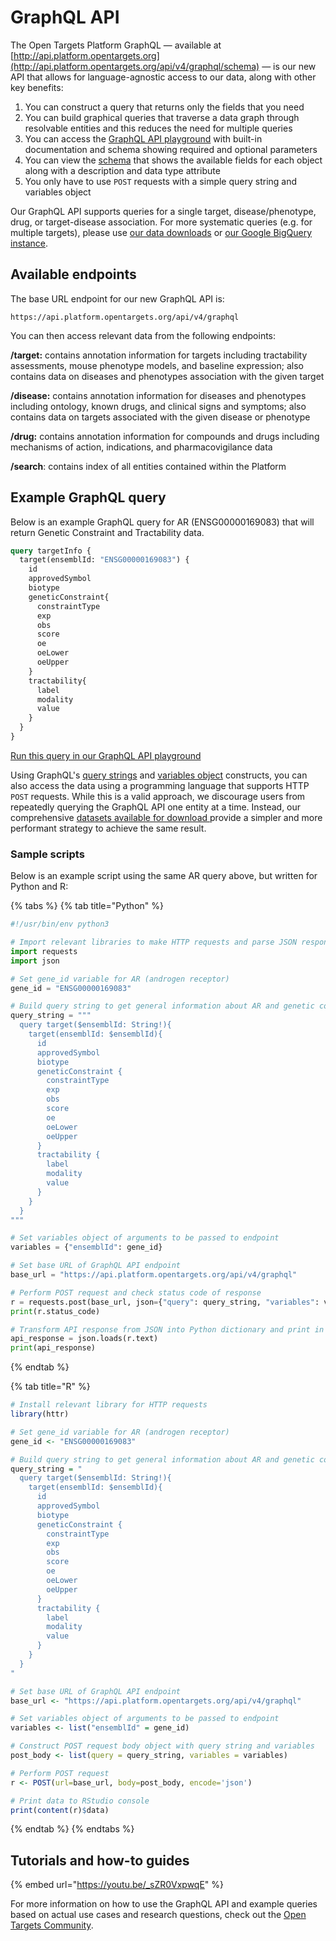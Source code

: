 # GraphQL API

The Open Targets Platform GraphQL — available at [http://api.platform.opentargets.org](http://api.platform.opentargets.org/api/v4/graphql/schema) — is our new API that allows for language-agnostic access to our data, along with other key benefits:

1. You can construct a query that returns only the fields that you need
2. You can build graphical queries that traverse a data graph through resolvable entities and this reduces the need for multiple queries
3. You can access the [GraphQL API playground](http://api.platform.opentargets.org/api/v4/graphql/browser) with built-in documentation and schema showing required and optional parameters
4. You can view the [schema](http://api.platform.opentargets.org/api/v4/graphql/schema) that shows the available fields for each object along with a description and data type attribute
5. You only have to use `POST` requests with a simple query string and variables object

Our GraphQL API supports queries for a single target, disease/phenotype, drug, or target-disease association. For more systematic queries (e.g. for multiple targets), please use [our data downloads](datasets.md) or [our Google BigQuery instance](google-bigquery.md).

## Available endpoints

The base URL endpoint for our new GraphQL API is:

```
https://api.platform.opentargets.org/api/v4/graphql
```

You can then access relevant data from the following endpoints:

**/target:** contains annotation information for targets including tractability assessments, mouse phenotype models, and baseline expression; also contains data on diseases and phenotypes association with the given target

**/disease:** contains annotation information for diseases and phenotypes including ontology, known drugs, and clinical signs and symptoms; also contains data on targets associated with the given disease or phenotype

**/drug:** contains annotation information for compounds and drugs including mechanisms of action, indications, and pharmacovigilance data

**/search**: contains index of all entities contained within the Platform

## Example GraphQL query

Below is an example GraphQL query for AR (ENSG00000169083) that will return Genetic Constraint and Tractability data.

```graphql
query targetInfo {
  target(ensemblId: "ENSG00000169083") {
    id
    approvedSymbol
    biotype
    geneticConstraint{
      constraintType
      exp
      obs
      score
      oe
      oeLower
      oeUpper
    }
    tractability{
      label
      modality
      value
    }
  }
}
```

[Run this query in our GraphQL API playground](https://api.platform.opentargets.org/api/v4/graphql/browser?query=query%20targetInfo%20%7B%0A%20%20target%28ensemblId%3A%20%22ENSG00000169083%22%29%20%7B%0A%20%20%20%20id%0A%20%20%20%20approvedSymbol%0A%20%20%20%20biotype%0A%20%20%20%20geneticConstraint%20%7B%0A%20%20%20%20%20%20constraintType%0A%20%20%20%20%20%20exp%0A%20%20%20%20%20%20obs%0A%20%20%20%20%20%20score%0A%20%20%20%20%20%20oe%0A%20%20%20%20%20%20oeLower%0A%20%20%20%20%20%20oeUpper%0A%20%20%20%20%7D%0A%20%20%20%20tractability%20%7B%0A%20%20%20%20%20%20id%0A%20%20%20%20%20%20modality%0A%20%20%20%20%20%20value%0A%20%20%20%20%7D%0A%20%20%7D%0A%7D%0A)

Using GraphQL's [query strings](https://graphql.org/learn/queries/) and [variables object](https://graphql.org/graphql-js/passing-arguments/) constructs, you can also access the data using a programming language that supports HTTP `POST` requests. While this is a valid approach, we discourage users from repeatedly querying the GraphQL API one entity at a time. Instead, our comprehensive [datasets available for download ](datasets.md)provide a simpler and more performant strategy to achieve the same result.

### Sample scripts

Below is an example script using the same AR query above, but written for Python and R:

{% tabs %}
{% tab title="Python" %}
```python
#!/usr/bin/env python3

# Import relevant libraries to make HTTP requests and parse JSON response
import requests
import json

# Set gene_id variable for AR (androgen receptor)
gene_id = "ENSG00000169083"

# Build query string to get general information about AR and genetic constraint and tractability assessments 
query_string = """
  query target($ensemblId: String!){
    target(ensemblId: $ensemblId){
      id
      approvedSymbol
      biotype
      geneticConstraint {
        constraintType
        exp
        obs
        score
        oe
        oeLower
        oeUpper
      }
      tractability {
        label
        modality
        value
      }
    }
  }
"""

# Set variables object of arguments to be passed to endpoint
variables = {"ensemblId": gene_id}

# Set base URL of GraphQL API endpoint
base_url = "https://api.platform.opentargets.org/api/v4/graphql"

# Perform POST request and check status code of response
r = requests.post(base_url, json={"query": query_string, "variables": variables})
print(r.status_code)

# Transform API response from JSON into Python dictionary and print in console
api_response = json.loads(r.text)
print(api_response)
```
{% endtab %}

{% tab title="R" %}
```r
# Install relevant library for HTTP requests
library(httr)

# Set gene_id variable for AR (androgen receptor)
gene_id <- "ENSG00000169083"

# Build query string to get general information about AR and genetic constraint and tractability assessments 
query_string = "
  query target($ensemblId: String!){
    target(ensemblId: $ensemblId){
      id
      approvedSymbol
      biotype
      geneticConstraint {
        constraintType
        exp
        obs
        score
        oe
        oeLower
        oeUpper
      }
      tractability {
        label
        modality
        value
      }
    }
  }
"

# Set base URL of GraphQL API endpoint
base_url <- "https://api.platform.opentargets.org/api/v4/graphql"

# Set variables object of arguments to be passed to endpoint
variables <- list("ensemblId" = gene_id)

# Construct POST request body object with query string and variables
post_body <- list(query = query_string, variables = variables)

# Perform POST request
r <- POST(url=base_url, body=post_body, encode='json')

# Print data to RStudio console
print(content(r)$data)
```
{% endtab %}
{% endtabs %}

## Tutorials and how-to guides

{% embed url="https://youtu.be/_sZR0VxpwqE" %}

For more information on how to use the GraphQL API and example queries based on actual use cases and research questions, check out the [Open Targets Community](https://community.opentargets.org).
